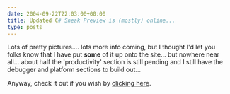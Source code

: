 ```yaml
---
date: 2004-09-22T22:03:00+00:00
title: Updated C# Sneak Preview is (mostly) online...
type: posts
---
```

Lots of pretty pictures.... lots more info coming, but I thought I'd let you folks know that I have put **some** of it up onto the site... but nowhere near all... about half the 'productivity' section is still pending and I still have the debugger and platform sections to build out...

Anyway, check it out if you wish by [clicking here](http://msdn.microsoft.com/vcsharp/2005/overview/default.aspx).
